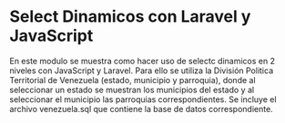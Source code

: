 #  Select Dinamicos con Laravel y JavaScript

En este modulo se muestra como hacer uso de selectc dinamicos en 2 niveles con JavaScript y Laravel. Para ello se utiliza la División Politica Territorial de Venezuela (estado, municipio y parroquia), donde al seleccionar un estado se muestran los municipios del estado y al seleccionar el municipio las parroquias correspondientes. Se incluye el archivo venezuela.sql que contiene la base de datos correspondiente. 

